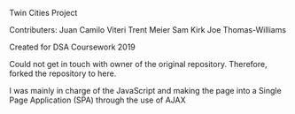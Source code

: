 Twin Cities Project

Contributers:
Juan Camilo Viteri 
Trent Meier
Sam Kirk
Joe Thomas-Williams

Created for DSA Coursework 2019

Could not get in touch with owner of the original repository. Therefore, forked the repository to here.

I was mainly in charge of the JavaScript and making the page into a Single Page Application (SPA) through the use of AJAX
